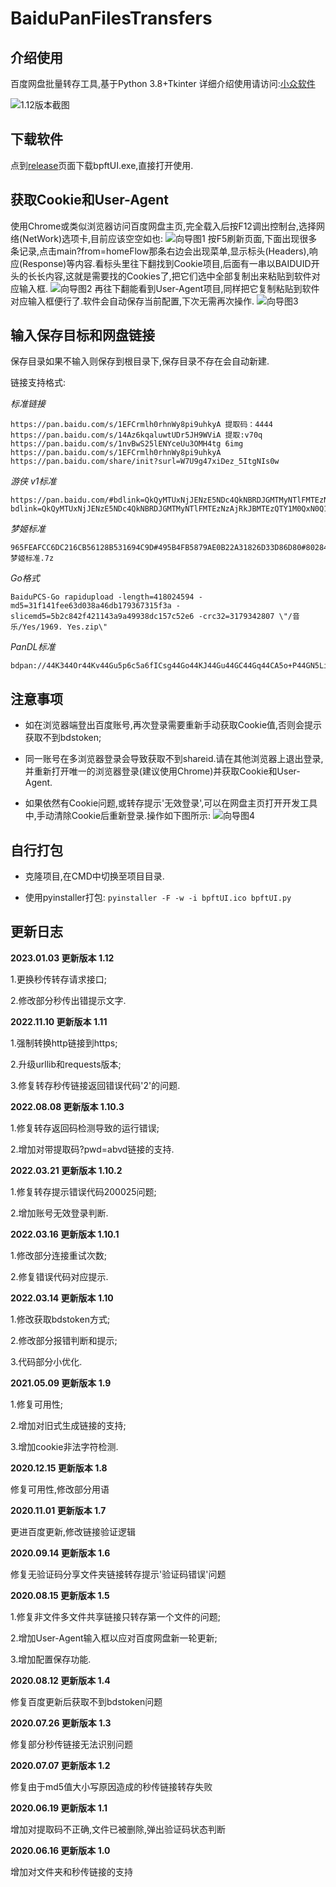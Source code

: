 BaiduPanFilesTransfers
=====
## 介绍使用

百度网盘批量转存工具,基于Python 3.8+Tkinter
详细介绍使用请访问:[小众软件](https://meta.appinn.net/t/topic/16995/39)

![1.12版本截图](https://raw.githubusercontent.com/hxz393/BaiduPanFilesTransfers/master/Capture/%E6%88%AA%E5%9B%BE1.12.jpg)



## 下载软件

点到[release](https://github.com/hxz393/BaiduPanFilesTransfers/releases)页面下载bpftUI.exe,直接打开使用.



## 获取Cookie和User-Agent

使用Chrome或类似浏览器访问百度网盘主页,完全载入后按F12调出控制台,选择网络(NetWork)选项卡,目前应该空空如也:
![向导图1](https://raw.githubusercontent.com/hxz393/BaiduPanFilesTransfers/master/Capture/u-1.png)
按F5刷新页面,下面出现很多条记录,点击main?from=homeFlow那条右边会出现菜单,显示标头(Headers),响应(Response)等内容.看标头里往下翻找到Cookie项目,后面有一串以BAIDUID开头的长长内容,这就是需要找的Cookies了,把它们选中全部复制出来粘贴到软件对应输入框.
![向导图2](https://raw.githubusercontent.com/hxz393/BaiduPanFilesTransfers/master/Capture/u-2.png)
再往下翻能看到User-Agent项目,同样把它复制粘贴到软件对应输入框便行了.软件会自动保存当前配置,下次无需再次操作.
![向导图3](https://raw.githubusercontent.com/hxz393/BaiduPanFilesTransfers/master/Capture/u-3.png)



## 输入保存目标和网盘链接

保存目录如果不输入则保存到根目录下,保存目录不存在会自动新建.

链接支持格式:

*标准链接*

```
https://pan.baidu.com/s/1EFCrmlh0rhnWy8pi9uhkyA 提取码：4444
https://pan.baidu.com/s/14Az6kqaluwtUDr5JH9WViA 提取:v70q
https://pan.baidu.com/s/1nvBwS25lENYceUu3OMH4tg 6img
https://pan.baidu.com/s/1EFCrmlh0rhnWy8pi9uhkyA
https://pan.baidu.com/share/init?surl=W7U9g47xiDez_5ItgNIs0w
```

*游侠 v1标准*

```
https://pan.baidu.com/#bdlink=QkQyMTUxNjJENzE5NDc4QkNBRDJGMTMyNTlFMTEzNzAjRkJBMTEzQTY1M0QxN0Q1NjM3QUQ1MEEzRTgwMkE2QTIjMzcxOTgxOTIzI1pha3VybyAyMDAxMjYuN3oK
bdlink=QkQyMTUxNjJENzE5NDc4QkNBRDJGMTMyNTlFMTEzNzAjRkJBMTEzQTY1M0QxN0Q1NjM3QUQ1MEEzRTgwMkE2QTIjMzcxOTgxOTIzI1pha3VybyAyMDAxMjYuN3oK
```

*梦姬标准*

```
965FEAFCC6DC216CB56128B531694C9D#495B4FB5879AE0B22A31826D33D86D80#802846691#梦姬标准.7z
```

*Go格式*

```
BaiduPCS-Go rapidupload -length=418024594 -md5=31f141fee63d038a46db179367315f3a -slicemd5=5b2c842f421143a9a49938dc157c52e6 -crc32=3179342807 \"/音乐/Yes/1969. Yes.zip\"
```

*PanDL标准*

```
bdpan://44K344Or44Kv44Gu5p6c5a6fICsg44Go44KJ44Gu44GC44Gq44CA5o+P44GN5LiL44KN44GXOFDlsI/lhorlrZAg5pel5paHLnppcHw2NDAxODQxNTd8ZDNjOTBmOTI3ZjUxYzIyMmRjMTc1NDM1YTY0OWMyYTJ8OTk4NTE0NDE3Y2I5Y2I0MTQ0MGRlZTFiMmMyNTYwMzY=`
```



## 注意事项

- 如在浏览器端登出百度账号,再次登录需要重新手动获取Cookie值,否则会提示获取不到bdstoken;

- 同一账号在多浏览器登录会导致获取不到shareid.请在其他浏览器上退出登录,并重新打开唯一的浏览器登录(建议使用Chrome)并获取Cookie和User-Agent.

- 如果依然有Cookie问题,或转存提示'无效登录',可以在网盘主页打开开发工具中,手动清除Cookie后重新登录.操作如下图所示:
![向导图4](https://raw.githubusercontent.com/hxz393/BaiduPanFilesTransfers/master/Capture/u-4.jpg)



## 自行打包

- 克隆项目,在CMD中切换至项目目录.

- 使用pyinstaller打包:
  ``
  pyinstaller -F -w -i bpftUI.ico bpftUI.py
  ``



## 更新日志
**2023.01.03 更新版本 1.12**

1.更换秒传转存请求接口;

2.修改部分秒传出错提示文字.

**2022.11.10 更新版本 1.11**

1.强制转换http链接到https;

2.升级urllib和requests版本;

3.修复转存秒传链接返回错误代码'2'的问题.

**2022.08.08 更新版本 1.10.3**

1.修复转存返回码检测导致的运行错误;

2.增加对带提取码?pwd=abvd链接的支持.

**2022.03.21 更新版本 1.10.2**

1.修复转存提示错误代码200025问题;

2.增加账号无效登录判断.

**2022.03.16 更新版本 1.10.1**

1.修改部分连接重试次数;

2.修复错误代码对应提示.

**2022.03.14 更新版本 1.10**

1.修改获取bdstoken方式;

2.修改部分报错判断和提示;

3.代码部分小优化.

**2021.05.09 更新版本 1.9**

1.修复可用性;

2.增加对旧式生成链接的支持;

3.增加cookie非法字符检测.

**2020.12.15 更新版本 1.8**

修复可用性,修改部分用语

**2020.11.01 更新版本 1.7**

更进百度更新,修改链接验证逻辑

**2020.09.14 更新版本 1.6**

修复无验证码分享文件夹链接转存提示'验证码错误'问题

**2020.08.15 更新版本 1.5**

1.修复非文件多文件共享链接只转存第一个文件的问题;

2.增加User-Agent输入框以应对百度网盘新一轮更新;

3.增加配置保存功能.

**2020.08.12 更新版本 1.4**

修复百度更新后获取不到bdstoken问题

**2020.07.26 更新版本 1.3**

修复部分秒传链接无法识别问题

**2020.07.07 更新版本 1.2**

修复由于md5值大小写原因造成的秒传链接转存失败

**2020.06.19 更新版本 1.1**

增加对提取码不正确,文件已被删除,弹出验证码状态判断

**2020.06.16 更新版本 1.0**

增加对文件夹和秒传链接的支持

